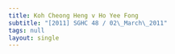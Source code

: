 ```yaml
---
title: Koh Cheong Heng v Ho Yee Fong
subtitle: "[2011] SGHC 48 / 02\_March\_2011"
tags: null
layout: single
---
```


